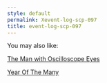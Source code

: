 ```yaml
---
style: default
permalink: Xevent-log-scp-097
title: event-log-scp-097
---
```

You may also like:

[The Man with Oscilloscope Eyes](http://scp-wiki.net/first-interlude)

[Year Of The Many](http://scp-wiki.net/year-of-the-many)
